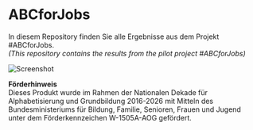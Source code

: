 # ABCforJobs
In diesem Repository finden Sie alle Ergebnisse aus dem Projekt #ABCforJobs.<br/>
<i>(This repository contains the results from the pilot project #ABCforJobs)</i>

<img src="resources/2025-06_Förderleiste_ABCforJobs-neu.jpg" alt="Screenshot" width="400">

<b>Förderhinweis</b><br/>
Dieses Produkt wurde im Rahmen der Nationalen Dekade für Alphabetisierung und Grundbildung 2016-2026 mit Mitteln des Bundesministeriums für Bildung, Familie, Senioren, Frauen und Jugend unter dem Förderkennzeichen W-1505A-AOG gefördert.
